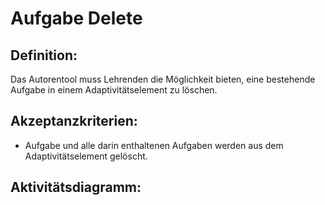 # Aufgabe Delete

## Definition:

Das Autorentool muss Lehrenden die Möglichkeit bieten, eine bestehende Aufgabe in einem Adaptivitätselement zu löschen.

## Akzeptanzkriterien:

- Aufgabe und alle darin enthaltenen Aufgaben werden aus dem Adaptivitätselement gelöscht.

## Aktivitätsdiagramm:


